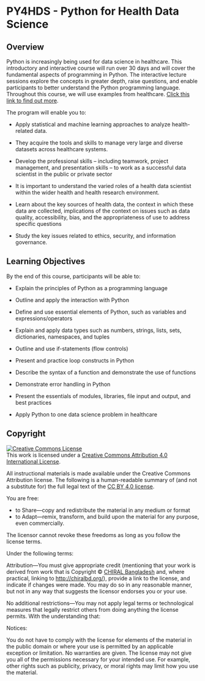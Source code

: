 # PY4HDS - Python for Health Data Science 



## Overview
Python is increasingly being used for data science in healthcare. This introductory and interactive course will run over 30 days and will cover the fundamental aspects of programming in Python. The interactive lecture sessions explore the concepts in greater depth, raise questions, and enable participants to better understand the Python programming language. Throughout this course, we will use examples from healthcare. 
[Click this link to find out more](https://docs.google.com/spreadsheets/d/1TysxfuaLRKwiEb_oMnTwprPa-v2wH-dGPJGhT_-Fk2o/edit?usp=sharing). 

The program will enable you to:  
- Apply statistical and machine learning approaches to analyze health-related data.

- They acquire the tools and skills to manage very large and diverse datasets across healthcare systems.

- Develop the professional skills – including teamwork, project management, and presentation skills – to work as a successful data scientist in the public or private sector

- It is important to understand the varied roles of a health data scientist within the wider health and health research environment.

- Learn about the key sources of health data, the context in which these data are collected, implications of the context on issues such as data quality, accessibility, bias, and the appropriateness of use to address specific questions

- Study the key issues related to ethics, security, and information governance.

## Learning Objectives
By the end of this course, participants will be able to:

- Explain the principles of Python as a programming language

- Outline and apply the interaction with Python

- Define and use essential elements of Python, such as variables and expressions/operators

- Explain and apply data types such as numbers, strings, lists, sets, dictionaries, namespaces, and tuples

- Outline and use if-statements (flow controls)

- Present and practice loop constructs in Python

- Describe the syntax of a function and demonstrate the use of functions

- Demonstrate error handling in Python

- Present the essentials of modules, libraries, file input and output, and best practices

- Apply Python to one data science problem in healthcare







## Copyright

<a rel="license" href="http://creativecommons.org/licenses/by/4.0/"><img alt="Creative Commons License" style="border-width:0" src="https://i.creativecommons.org/l/by/4.0/88x31.png" /></a><br />This work is licensed under a <a rel="license" href="http://creativecommons.org/licenses/by/4.0/">Creative Commons Attribution 4.0 International License</a>.



All instructional materials is made available under the Creative Commons Attribution license. The following is a human-readable summary of (and not a substitute for) the full legal text of the [CC BY 4.0 license](https://creativecommons.org/licenses/by/4.0/).

You are free:

- to Share—copy and redistribute the material in any medium or format
- to Adapt—remix, transform, and build upon the material for any purpose, even commercially.

The licensor cannot revoke these freedoms as long as you follow the license terms.

Under the following terms:

Attribution—You must give appropriate credit (mentioning that your work is derived from work that is Copyright © [CHIRAL Bangladesh](http://chiralbd.org/) and, where practical, linking to http://chiralbd.org/), provide a link to the license, and indicate if changes were made. You may do so in any reasonable manner, but not in any way that suggests the licensor endorses you or your use.

No additional restrictions—You may not apply legal terms or technological measures that legally restrict others from doing anything the license permits. With the understanding that:

Notices:

You do not have to comply with the license for elements of the material in the public domain or where your use is permitted by an applicable exception or limitation.
No warranties are given. The license may not give you all of the permissions necessary for your intended use. For example, other rights such as publicity, privacy, or moral rights may limit how you use the material.
